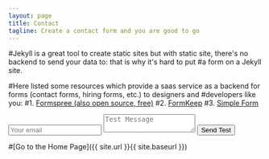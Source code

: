 ```yaml
---
layout: page
title: Contact
tagline: Create a contact form and you are good to go
---
```


#Jekyll is a great tool to create static sites but with static site, there's no backend to send your data to: that is why it's hard to put #a form on a Jekyll site.

#Here listed some resources which provide  a saas service as a backend for forms (contact forms, hiring forms, etc.) to designers and #developers like you:
#1. [Formspree (also open source, free)](https://formspree.io/)
#2. [FormKeep](https://formkeep.com/guides/contact-form-jekyll)
#3. [Simple Form](https://getsimpleform.com/)

<form method="POST" action="https://formspree.io/goodfellasSDSU@gmail.com">
  <input type="email" name="email" placeholder="Your email">
  <textarea name="message" placeholder="Test Message"></textarea>
  <button type="submit">Send Test</button>
</form>

#[Go to the Home Page]({{ site.url }}{{ site.baseurl }})
